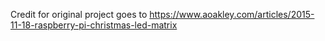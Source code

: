 Credit for original project goes to https://www.aoakley.com/articles/2015-11-18-raspberry-pi-christmas-led-matrix
